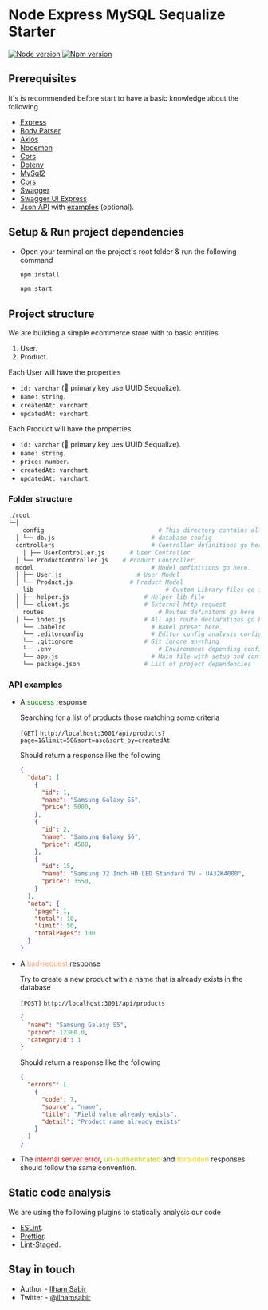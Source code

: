 # Node Express MySQL Sequalize Starter

[![Node version](https://img.shields.io/badge/Node%20-v14.17.3-brightgreen.svg)](https://nodejs.org/uk/blog/release/v14.17.3/)
[![Npm version](https://img.shields.io/badge/Npm%20%20-%3E=%20v6.x.x-brightgreen.svg?logo=npm)](https://nodejs.org/uk/blog/release/v6.0.0/)


## Prerequisites

It's is recommended before start to have a basic knowledge about the following

- [Express](https://www.npmjs.com/package/express)
- [Body Parser](https://www.npmjs.com/package/body-parser)
- [Axios](https://github.com/axios/axios)
- [Nodemon](https://github.com/remy/nodemon)
- [Cors](https://github.com/expressjs/cors)
- [Dotenv](https://github.com/motdotla/dotenv)
- [MySql2](https://github.com/sidorares/node-mysql2)
- [Cors](https://github.com/expressjs/cors)
- [Swagger](https://swagger.io/)
- [Swagger UI Express](https://github.com/scottie1984/swagger-ui-express)
- [Json API](https://jsonapi.org/) with [examples](https://jsonapi.org/examples/) (optional).


## Setup & Run project dependencies

- Open your terminal on the project's root folder & run the following command

  ```bash
  npm install

  npm start
  ```


## Project structure

We are building a simple ecommerce store with to basic entities

1. User.
2. Product.

Each User will have the properties

- `id: varchar` (🔑 primary key use UUID Sequalize).
- `name: string`.
- `createdAt: varchart`.
- `updatedAt: varchart`.

Each Product will have the properties

- `id: varchar` (🔑 primary key ues UUID Sequalize).
- `name: string`.
- `price: number`.
- `createdAt: varchart`.
- `updatedAt: varchart`.

### Folder structure

```bash
./root
└─│
	config						          # This directory contains all configuration files
  │ └── db.js					        # database config
  controllers					        # Controller definitions go here.
	│ ├── UserController.js		  # User Controller
  │ └── ProductController.js	# Product Controller
  model						            # Model definitions go here.
  │ ├── User.js				        # User Model
  │ └── Product.js			      # Product Model
	lib							            # Custom Library files go in this folder
  │ ├── helper.js				      # Helper lib file
  │ └── client.js				      # External http request
	routes						          # Routes definitons go here
  │ └── index.js				      # All api route declarations go here.
	└── .babelrc				        # Babel preset here
	└── .editorconfig				    # Editor config analysis config
	└── .gitignore				      # Git ignore anything
	└── .env					          # Environment depending configs go here in respective files
	└── app.js					        # Main file with setup and configuration for Express
	└── package.json			      # List of project dependencies
```


### API examples

- A <span style="color: green">success</span> response

  Searching for a list of products those matching some criteria

  `[GET]` `http://localhost:3001/api/products?page=1&limit=50&sort=asc&sort_by=createdAt`

  Should return a response like the following

  ```json
  {
    "data": [
      {
        "id": 1,
        "name": "Samsung Galaxy S5",
        "price": 5000,
      },
      {
        "id": 2,
        "name": "Samsung Galaxy S6",
        "price": 4500,
      },
      {
        "id": 15,
        "name": "Samsung 32 Inch HD LED Standard TV - UA32K4000",
        "price": 3550,
      }
    ],
    "meta": {
      "page": 1,
      "total": 10,
      "limit": 50,
      "totalPages": 100
    }
  }
  ```

- A <span style="color: #FF9966">bad-request</span> response

  Try to create a new product with a name that is already exists in the database

  `[POST]` `http://localhost:3001/api/products`

  ```json
  {
    "name": "Samsung Galaxy S5",
    "price": 12300.0,
    "categoryId": 1
  }
  ```

  Should return a response like the following

  ```json
  {
    "errors": [
      {
        "code": 7,
        "source": "name",
        "title": "Field value already exists",
        "detail": "Product name already exists"
      }
    ]
  }
  ```

- The <span style="color: red">internal server error</span>, <span style="color: #cc0">un-authenticated</span> and <span style="color: #ffcc00">forbidden</span> responses should follow the same convention.


## Static code analysis

We are using the following plugins to statically analysis our code

- [ESLint](https://eslint.org/).
- [Prettier](https://prettier.io/).
- [Lint-Staged](https://www.npmjs.com/package/lint-staged).


## Stay in touch
- Author - [Ilham Sabir](https://ilhamsabir.github.io)
- Twitter - [@ilhamsabir](https://twitter.com/ilhamsabir)